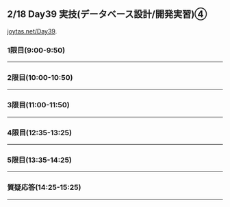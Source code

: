 ## 2/18 Day39 実技(データベース設計/開発実習)④
[joytas.net/Day39]().
### 1限目(9:00-9:50)
---
### 2限目(10:00-10:50)
---
### 3限目(11:00-11:50)
---
### 4限目(12:35-13:25)
---
### 5限目(13:35-14:25)
---
### 質疑応答(14:25-15:25)
---
